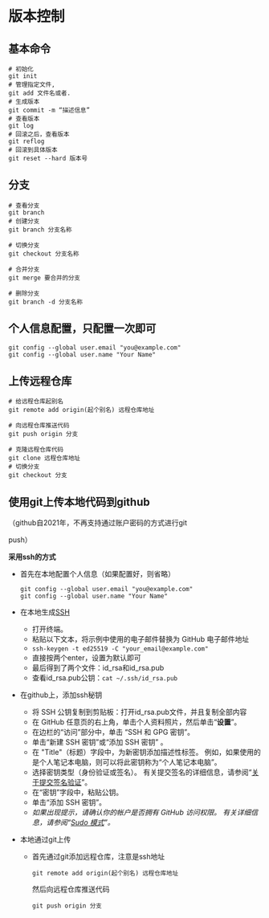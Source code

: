 # 版本控制

## 基本命令

```
# 初始化
git init
# 管理指定文件,
git add 文件名或者.
# 生成版本
git commit -m “描述信息”
# 查看版本
git log 
# 回滚之后，查看版本
git reflog
# 回滚到具体版本
git reset --hard 版本号
```

## 分支

```
# 查看分支
git branch
# 创建分支
git branch 分支名称

# 切换分支
git checkout 分支名称

# 合并分支
git merge 要合并的分支

# 删除分支
git branch -d 分支名称
```



## 个人信息配置，只配置一次即可

```
git config --global user.email "you@example.com"
git config --global user.name "Your Name"
```



## 上传远程仓库



```
# 给远程仓库起别名
git remote add origin(起个别名) 远程仓库地址

# 向远程仓库推送代码
git push origin 分支

# 克隆远程仓库代码
git clone 远程仓库地址
# 切换分支
git checkout 分支

```



## 使用git上传本地代码到github

（github自2021年，不再支持通过账户密码的方式进行git

push）

**采用ssh的方式**

- 首先在本地配置个人信息（如果配置好，则省略）

  ```
  git config --global user.email "you@example.com"
  git config --global user.name "Your Name"
  ```

- 在本地生成[SSH](https://docs.github.com/zh/authentication/connecting-to-github-with-ssh/generating-a-new-ssh-key-and-adding-it-to-the-ssh-agent)

  - 打开终端。
  - 粘贴以下文本，将示例中使用的电子邮件替换为 GitHub 电子邮件地址
  - `ssh-keygen -t ed25519 -C "your_email@example.com"`
  - 直接按两个enter，设置为默认即可
  - 最后得到了两个文件：id_rsa和id_rsa.pub
  - 查看id_rsa.pub公钥：`cat ~/.ssh/id_rsa.pub`

- 在github上，添加ssh秘钥

  - 将 SSH 公钥复制到剪贴板：打开id_rsa.pub文件，并且复制全部内容
  - 在 GitHub 任意页的右上角，单击个人资料照片，然后单击“**设置**”。
  - 在边栏的“访问”部分中，单击 “SSH 和 GPG 密钥”。
  - 单击“新建 SSH 密钥”或“添加 SSH 密钥” 。
  - 在 "Title"（标题）字段中，为新密钥添加描述性标签。 例如，如果使用的是个人笔记本电脑，则可以将此密钥称为“个人笔记本电脑”。
  - 选择密钥类型（身份验证或签名）。 有关提交签名的详细信息，请参阅“[关于提交签名验证](https://docs.github.com/zh/authentication/managing-commit-signature-verification/about-commit-signature-verification)”。
  - 在“密钥”字段中，粘贴公钥。
  - 单击“添加 SSH 密钥”。
  - *如果出现提示，请确认你的帐户是否拥有 GitHub 访问权限。 有关详细信息，请参阅“[Sudo 模式](https://docs.github.com/zh/authentication/keeping-your-account-and-data-secure/sudo-mode)”。*

- 本地通过git上传

  - 首先通过git添加远程仓库，注意是ssh地址

    ```
    git remote add origin(起个别名) 远程仓库地址
    ```

    然后向远程仓库推送代码

    ```
    git push origin 分支
    ```

    

    
